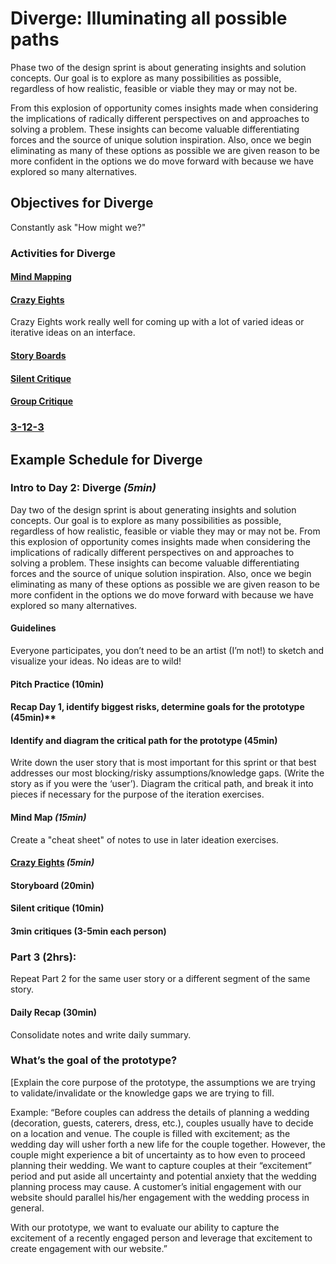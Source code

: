 # Diverge: Illuminating all possible paths

Phase two of the design sprint is about generating insights and solution
concepts. Our goal is to explore as many possibilities as possible, regardless
of how realistic, feasible or viable they may or may not be. 

From this explosion of opportunity comes insights made when considering the
implications of radically different perspectives on and approaches to solving a
problem. These insights can become valuable differentiating forces and the
source of unique solution inspiration. Also, once we begin eliminating as many
of these options as possible we are given reason to be more confident in the
options we do move forward with because we have explored so many alternatives.

## Objectives for Diverge

Constantly ask "How might we?"

### Activities for Diverge

#### [Mind Mapping](../Exercises/mind-mapping.md)

#### [Crazy Eights](../Exercises/crazy-eights.md)

Crazy Eights work really well for coming up with a lot of varied  ideas or
iterative ideas on an interface.

#### [Story Boards](../Exercises/storyboards.md)

#### [Silent Critique](../Exercises/silent-critique.md)

#### [Group Critique](../Exercises/group-critique.md)

### [3-12-3](../Exercises/3-12-3.md)

## Example Schedule for Diverge

### Intro to Day 2: Diverge *(5min)*

Day two of the design sprint is about generating insights and solution concepts.
Our goal is to explore as many possibilities as possible, regardless of how
realistic, feasible or viable they may or may not be. From this explosion of
opportunity comes insights made when considering the implications of radically
different perspectives on and approaches to solving a problem. These insights
can become valuable differentiating forces and the source of unique solution
inspiration. Also, once we begin eliminating as many of these options as
possible we are given reason to be more confident in the options we do move
forward with because we have explored so many alternatives.

#### Guidelines

Everyone participates, you don’t need to be an artist (I’m not!) to sketch and
visualize your ideas. No ideas are to wild!

#### Pitch Practice (10min)

#### Recap Day 1, identify biggest risks, determine goals for the prototype (45min)**

#### Identify and diagram the critical path for the prototype (45min)

Write down the user story that is most important for this sprint or that best
addresses our most blocking/risky assumptions/knowledge gaps. (Write the story
as if you were the ‘user’). Diagram the critical path, and break it into pieces
if necessary for the purpose of the iteration exercises. 

#### Mind Map *(15min)*

Create a "cheat sheet" of notes to use in later ideation exercises.

#### [Crazy Eights](../Exersises/crazy-eights.md) *(5min)*

#### Storyboard (20min)

#### Silent critique (10min)

#### 3min critiques (3-5min each person)

### Part 3 (2hrs):

Repeat Part 2 for the same user story or a different segment of
the same story.

#### Daily Recap (30min)

Consolidate notes and write daily summary.

### What’s the goal of the prototype?

[Explain the core purpose of the prototype, the assumptions we are trying to
validate/invalidate or the knowledge gaps we are trying to fill.

Example: “Before couples can address the details of planning a wedding
(decoration, guests, caterers, dress, etc.), couples usually have to decide on a
location and venue. The couple is filled with excitement; as the wedding day
will usher forth a new life for the couple together. However, the couple might
experience a bit of uncertainty as to how even to proceed planning their
wedding. We want to capture couples at their “excitement” period and put aside
all uncertainty and potential anxiety that the wedding planning process may
cause. A customer’s initial engagement with our website should parallel his/her
engagement with the wedding process in general.

With our prototype, we want to evaluate our ability to capture the excitement of
a recently engaged person and leverage that excitement to create engagement with
our website.”
